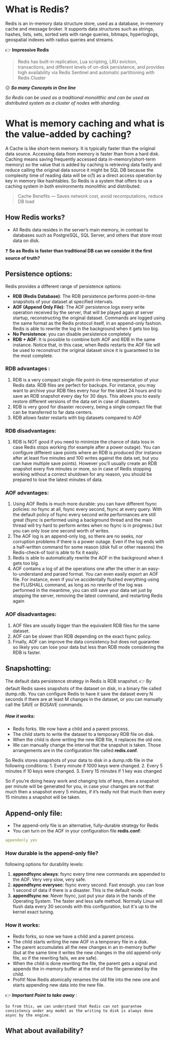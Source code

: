 # What is Redis?
Redis is an in-memory data structure store, used as a database, in-memory cache and message broker. 
It supports data structures such as strings, hashes, lists, sets, sorted sets with range queries, bitmaps, hyperloglogs, geospatial indexes with radius queries and streams.

👉 **Impressive Redis**
>Redis has built-in replication, Lua scripting, LRU eviction, transactions, and different levels of on-disk persistence, and provides high availability via Redis Sentinel and automatic partitioning with Redis Cluster

😕 ***So many Concepts in One line***

*So Redis can be used as a traditional monolithic and can be used as distributed system as a cluster of nodes with sharding.*

# What is memory caching and what is the value-added by caching?

A Cache is like short-term memory. It is typically faster than the original data source. Accessing data from memory is faster than from a hard disk. Caching means saving frequently accessed data in-memory(short-term memory) so the value that is added by caching is retrieving data fastly and reduce calling the original data source it might be SQL DB because the complexity time of reading data will be o(1) as a direct access operation by key in memory like hashtables.
So Redis is a system that offers to us a caching system in both environments monolithic and distributed.

>Cache Benefits — Saves network cost, avoid recomputations, reduce DB load

## How Redis works?

- All Redis data resides in the server’s main memory, in contrast to databases such as PostgreSQL, SQL Server, and others that store most data on disk.

❓ **So as Redis is faster than traditional DB can we consider it the first source of truth?**

## Persistence options:

Redis provides a different range of persistence options:

- **RDB (Redis Database)**: The RDB persistence performs point-in-time snapshots of your dataset at specified intervals.
- **AOF (Append Only File)**: The AOF persistence logs every write operation received by the server, that will be played again at server startup, reconstructing the original dataset. Commands are logged using the same format as the Redis protocol itself, in an append-only fashion. Redis is able to rewrite the log in the background when it gets too big.
- **No Persistence**:  you can disable persistence completely
- **RDB + AOF**: It is possible to combine both AOF and RDB in the same instance. Notice that, in this case, when Redis restarts the AOF file will be used to reconstruct the original dataset since it is guaranteed to be the most complete.

### RDB advantages :
1. RDB is a very compact single-file point-in-time representation of your Redis data. RDB files are perfect for backups. For instance, you may want to archive your RDB files every hour for the latest 24 hours and to save an RDB snapshot every day for 30 days. This allows you to easily restore different versions of the data set in case of disasters.
2. RDB is very good for disaster recovery, being a single compact file that can be transferred to far data centers.
3. RDB allows faster restarts with big datasets compared to AOF

### RDB disadvantages:
1. RDB is NOT good if you need to minimize the chance of data loss in case Redis stops working (for example after a power outage). You can configure different save points where an RDB is produced (for instance after at least five minutes and 100 writes against the data set, but you can have multiple save points). However you’ll usually create an RDB snapshot every five minutes or more, so in case of Redis stopping working without a correct shutdown for any reason, you should be prepared to lose the latest minutes of data.

### AOF advantages:
1. Using AOF Redis is much more durable: you can have different fsync policies: no fsync at all, fsync every second, fsync at every query. With the default policy of fsync every second write performances are still great (fsync is performed using a background thread and the main thread will try hard to perform writes when no fsync is in progress.) but you can only lose one second worth of writes.
2. The AOF log is an append-only log, so there are no seeks, nor corruption problems if there is a power outage. Even if the log ends with a half-written command for some reason (disk full or other reasons) the Redis-check-of tool is able to fix it easily.
3. Redis is able to automatically rewrite the AOF in the background when it gets too big.
4. AOF contains a log of all the operations one after the other in an easy-to-understand and parsed format. You can even easily export an AOF file. For instance, even if you’ve accidentally flushed everything using the FLUSHALL command, as long as no rewrite of the log was performed in the meantime, you can still save your data set just by stopping the server, removing the latest command, and restarting Redis again

### AOF disadvantages:
1. AOF files are usually bigger than the equivalent RDB files for the same dataset.
2. AOF can be slower than RDB depending on the exact fsync policy.
3. Finally, AOF can improve the data consistency but does not guarantee so likely you can lose your data but less than RDB mode considering the RDB is faster.

## Snapshotting:
The default data persistence strategy in Redis is RDB snapshot.
👉 By default Redis saves snapshots of the dataset on disk, in a binary file called dump.rdb. You can configure Redis to have it save the dataset every N seconds if there are at least M changes in the dataset, or you can manually call the SAVE or BGSAVE commands.

##### How it works:
- Redis forks. We now have a child and a parent process.
- The child starts to write the dataset to a temporary RDB file on disk.
- When the child is done writing the new RDB file, it replaces the old one.
- We can manually change the interval that the snapshot is taken. Those arrangements are in the configuration file called **redis.conf**.

So Redis stores snapshots of your data to disk in a dump.rdb file in the following conditions:
        1. Every minute if 1000 keys were changed.
        2. Every 5 minutes if 10 keys were changed.
        3. Every 15 minutes if 1 key was changed

So if you’re doing heavy work and changing lots of keys, then a snapshot per minute will be generated for you, in case your changes are not that much then a snapshot every 5 minutes, if it’s really not that much then every 15 minutes a snapshot will be taken.

## Append-only file:
-  The append-only file is an alternative, fully-durable strategy for Redis
-  You can turn on the AOF in your configuration file **redis.conf**:

```yaml
appendonly yes
```
### How durable is the append-only file?

following options for durability levels:

1.  **appendfsync always**: fsync every time new commands are appended to the AOF. Very very slow, very safe.
2.  **appendfsync everysec**: fsync every second. Fast enough. you can lose 1 second of data if there is a disaster. This is the default mode.
3.  **appendfsync no**: Never fsync, just put your data in the hands of the Operating System. The faster and less safe method. Normally Linux will flush data every 30 seconds with this configuration, but it's up to the kernel exact tuning.


### How it works:
- Redis forks, so now we have a child and a parent process.
- The child starts writing the new AOF in a temporary file in a disk.
- The parent accumulates all the new changes in an in-memory buffer (but at the same time it writes the new changes in the old append-only file, so if the rewriting fails, we are safe).
- When the child is done rewriting the file, the parent gets a signal and appends the in-memory buffer at the end of the file generated by the child.
- Profit! Now Redis atomically renames the old file into the new one and starts appending new data into the new file.

👉 ***Important Point to take away*** : 
```
So from this, we can understand that Redis can not guarantee consistency under any model as the writing to disk is always done async by the engine.
```
## What about availability?










